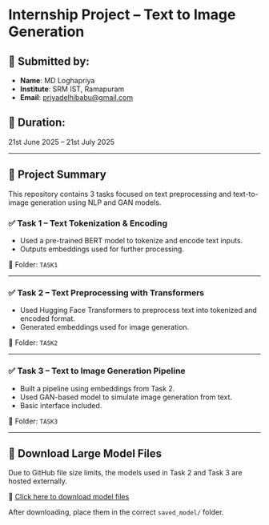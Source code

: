 # Internship Project – Text to Image Generation

## 👤 Submitted by:
- **Name**: MD Loghapriya  
- **Institute**: SRM IST, Ramapuram  
- **Email**: priyadelhibabu@gmail.com  

## 📅 Duration:
21st June 2025 – 21st July 2025

---

## 📌 Project Summary

This repository contains 3 tasks focused on text preprocessing and text-to-image generation using NLP and GAN models.

### ✅ Task 1 – Text Tokenization & Encoding
- Used a pre-trained BERT model to tokenize and encode text inputs.
- Outputs embeddings used for further processing.

📂 Folder: `TASK1`

---

### ✅ Task 2 – Text Preprocessing with Transformers
- Used Hugging Face Transformers to preprocess text into tokenized and encoded format.
- Generated embeddings used for image generation.

📂 Folder: `TASK2`

---

### ✅ Task 3 – Text to Image Generation Pipeline
- Built a pipeline using embeddings from Task 2.
- Used GAN-based model to simulate image generation from text.
- Basic interface included.

📂 Folder: `TASK3`

---
## 🔗 Download Large Model Files
Due to GitHub file size limits, the models used in Task 2 and Task 3 are hosted externally.

📁 [Click here to download model files](https://drive.google.com/drive/folders/15mnUkqW6VDlFT-AA7eHtyaF6ZBkahkGp?usp=drive_link)

After downloading, place them in the correct `saved_model/` folder.



